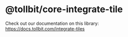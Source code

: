 # @tollbit/core-integrate-tile

Check out our documentation on this library: https://docs.tollbit.com/integrate-tiles
